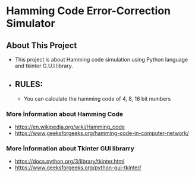 # **Hamming Code Error-Correction Simulator** # 

## **About This Project**
* This project is about Hamming code simulation using Python language and tkinter G.U.I library.
* **RULES:**
  -
  - You can calculate the hamming code of 4, 8, 16 bit numbers

### **More İnformation about Hamming Code**
* https://en.wikipedia.org/wiki/Hamming_code
* https://www.geeksforgeeks.org/hamming-code-in-computer-network/
### **More İnformation about Tkinter GUI librarry**
* https://docs.python.org/3/library/tkinter.html
* https://www.geeksforgeeks.org/python-gui-tkinter/

